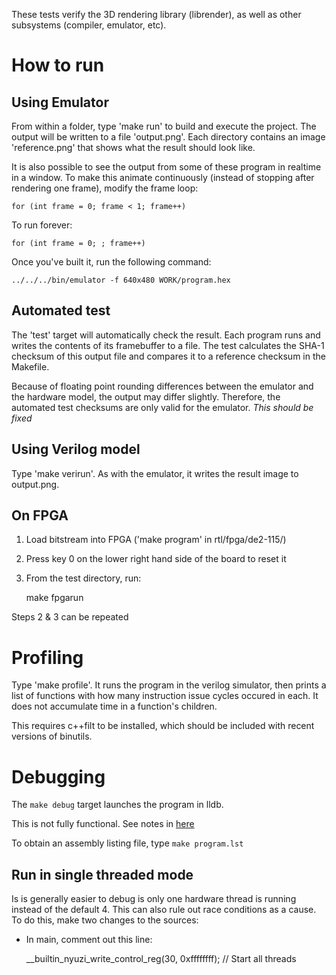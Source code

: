 These tests verify the 3D rendering library (librender), as well as other 
subsystems (compiler, emulator, etc). 

# How to run

## Using Emulator

From within a folder, type 'make run' to build and execute the project. The
output will be written to a file 'output.png'. Each directory contains an image
'reference.png' that shows what the result should look like.

It is also possible to see the output from some of these program in realtime in a 
window. To make this animate continuously (instead of stopping after rendering
one frame), modify the frame loop: 

    for (int frame = 0; frame < 1; frame++)

To run forever:

    for (int frame = 0; ; frame++)

Once you've built it, run the following command:

    ../../../bin/emulator -f 640x480 WORK/program.hex

## Automated test

The 'test' target will automatically check the result. Each program runs and
writes the contents of its framebuffer to a file. The test calculates the SHA-1
checksum of this output file and compares it to a reference checksum in the
Makefile.

Because of floating point rounding differences between the emulator and the
hardware model, the output may differ slightly. Therefore, the automated test
checksums are only valid for the emulator. *This should be fixed*

## Using Verilog model

Type 'make verirun'.  As with the emulator, it writes the result image
to output.png.


## On FPGA

1. Load bitstream into FPGA ('make program' in rtl/fpga/de2-115/)
2. Press key 0 on the lower right hand side of the board to reset it
3. From the test directory, run:

    make fpgarun
    
Steps 2 & 3 can be repeated

# Profiling

Type 'make profile'.  It runs the program in the verilog simulator, then 
prints a list of functions with how many instruction issue cycles occured in 
each. It does not accumulate time in a function's children.

This requires c++filt to be installed, which should be included with recent 
versions of binutils.

# Debugging

The `make debug` target launches the program in lldb. 

This is not fully functional. See notes in [here](https://github.com/jbush001/NyuziProcessor/blob/master/tools/emulator/README.md)

To obtain an assembly listing file, type `make program.lst`

## Run in single threaded mode

Is is generally easier to debug is only one hardware thread is running 
instead of the default 4. This can also rule out race conditions as a 
cause. To do this, make two changes to the sources:
- In main, comment out this line:

    __builtin_nyuzi_write_control_reg(30, 0xffffffff);    // Start all threads

